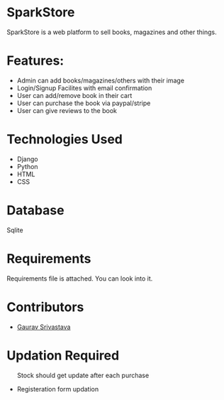# SparkStore
SparkStore is a web platform to sell books, magazines and other things.

<h1>Features:</h1>
<ul>
  <li>Admin can add books/magazines/others with their image</li>
  <li>Login/Signup Facilites with email confirmation</li>
  <li>User can add/remove book in their cart</li>
  <li>User can purchase the book via paypal/stripe</li>
  <li>User can give reviews to the book</li>
</ul>
<h1>Technologies Used</h1>
<ul>
  <li>Django</li>
  <li>Python</li>
  <li>HTML</li>
  <li>CSS</li>
</ul>
<h1>Database</h1>
Sqlite


<h1>Requirements</h1>
Requirements file is attached. You can look into it.

<h1>Contributors</h1>
<ul>
  <li> <a href="https://github.com/gaurav3210">Gaurav Srivastava</a></li>
</ul>

<h1>Updation Required</h1>
<ul>
  
<l1>Stock should get update after each purchase</l1>
<li>Registeration form updation</li>
</ul>
